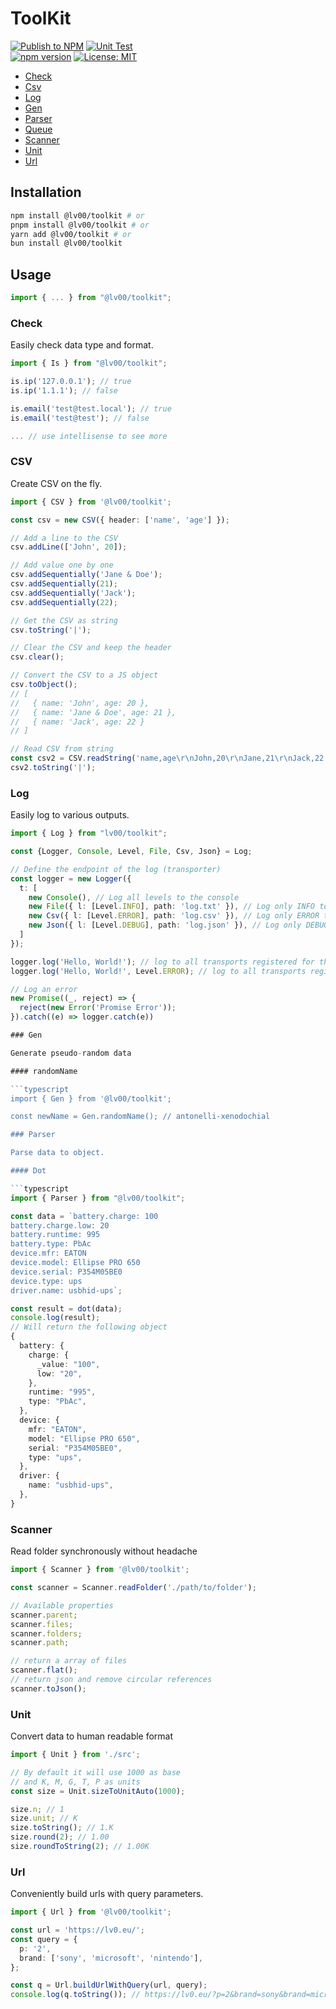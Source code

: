 # ToolKit

[![Publish to NPM](https://github.com/Benoit-Welsch/ToolKitJs/actions/workflows/publish.yml/badge.svg)](https://github.com/Benoit-Welsch/ToolKitJs/actions/workflows/publish.yml)
[![Unit Test](https://github.com/Benoit-Welsch/ToolKitJs/actions/workflows/test.yml/badge.svg)](https://github.com/Benoit-Welsch/ToolKitJs/actions/workflows/test.yml)
<br>
[![npm version](https://badge.fury.io/js/%40lv00%2Ftoolkit.svg)](https://badge.fury.io/js/%40lv00%2Ftoolkit)
[![License: MIT](https://img.shields.io/badge/License-MIT-yellow.svg)](https://opensource.org/licenses/MIT)

- [Check](#check)
- [Csv](#csv)
- [Log](#log)
- [Gen](#gen)
- [Parser](#parser)
- [Queue](#queue)
- [Scanner](#scanner)
- [Unit](#unit)
- [Url](#url)

## Installation

```bash
npm install @lv00/toolkit # or
pnpm install @lv00/toolkit # or
yarn add @lv00/toolkit # or
bun install @lv00/toolkit
```

## Usage

```typescript
import { ... } from "@lv00/toolkit";
```

### Check

Easily check data type and format.

```typescript
import { Is } from "@lv00/toolkit";

is.ip('127.0.0.1'); // true
is.ip('1.1.1'); // false

is.email('test@test.local'); // true
is.email('test@test'); // false

... // use intellisense to see more
```

### CSV

Create CSV on the fly.

```typescript
import { CSV } from '@lv00/toolkit';

const csv = new CSV({ header: ['name', 'age'] });

// Add a line to the CSV
csv.addLine(['John', 20]);

// Add value one by one
csv.addSequentially('Jane & Doe');
csv.addSequentially(21);
csv.addSequentially('Jack');
csv.addSequentially(22);

// Get the CSV as string
csv.toString('|');

// Clear the CSV and keep the header
csv.clear();

// Convert the CSV to a JS object
csv.toObject();
// [
//   { name: 'John', age: 20 },
//   { name: 'Jane & Doe', age: 21 },
//   { name: 'Jack', age: 22 }
// ]

// Read CSV from string
const csv2 = CSV.readString('name,age\r\nJohn,20\r\nJane,21\r\nJack,22', ',');
csv2.toString('|');
```

### Log

Easily log to various outputs.

```typescript
import { Log } from "lv00/toolkit";

const {Logger, Console, Level, File, Csv, Json} = Log;

// Define the endpoint of the log (transporter)
const logger = new Logger({
  t: [
    new Console(), // Log all levels to the console
    new File({ l: [Level.INFO], path: 'log.txt' }), // Log only INFO to a text based file
    new Csv({ l: [Level.ERROR], path: 'log.csv' }), // Log only ERROR to a CSV file
    new Json({ l: [Level.DEBUG], path: 'log.json' }), // Log only DEBUG to a JSON file
  ]
});

logger.log('Hello, World!'); // log to all transports registered for the level INFO
logger.log('Hello, World!', Level.ERROR); // log to all transports registered for the level ERROR

// Log an error
new Promise((_, reject) => {
  reject(new Error('Promise Error'));
}).catch((e) => logger.catch(e)) 

### Gen

Generate pseudo-random data

#### randomName

```typescript
import { Gen } from '@lv00/toolkit';

const newName = Gen.randomName(); // antonelli-xenodochial

### Parser

Parse data to object.

#### Dot

```typescript
import { Parser } from "@lv00/toolkit";

const data = `battery.charge: 100
battery.charge.low: 20
battery.runtime: 995
battery.type: PbAc
device.mfr: EATON
device.model: Ellipse PRO 650
device.serial: P354M05BE0
device.type: ups
driver.name: usbhid-ups`;

const result = dot(data);
console.log(result);
// Will return the following object
{
  battery: {
    charge: {
      _value: "100",
      low: "20",
    },
    runtime: "995",
    type: "PbAc",
  },
  device: {
    mfr: "EATON",
    model: "Ellipse PRO 650",
    serial: "P354M05BE0",
    type: "ups",
  },
  driver: {
    name: "usbhid-ups",
  },
}
```

### Scanner

Read folder synchronously without headache

```typescript
import { Scanner } from '@lv00/toolkit';

const scanner = Scanner.readFolder('./path/to/folder');

// Available properties
scanner.parent;
scanner.files;
scanner.folders;
scanner.path;

// return a array of files
scanner.flat();
// return json and remove circular references
scanner.toJson();
```

### Unit

Convert data to human readable format

```typescript
import { Unit } from './src';

// By default it will use 1000 as base
// and K, M, G, T, P as units
const size = Unit.sizeToUnitAuto(1000);

size.n; // 1
size.unit; // K
size.toString(); // 1.K
size.round(2); // 1.00
size.roundToString(2); // 1.00K
```

### Url

Conveniently build urls with query parameters.

```typescript
import { Url } from '@lv00/toolkit';

const url = 'https://lv0.eu/';
const query = {
  p: '2',
  brand: ['sony', 'microsoft', 'nintendo'],
};

const q = Url.buildUrlWithQuery(url, query);
console.log(q.toString()); // https://lv0.eu/?p=2&brand=sony&brand=microsoft&brand=nintendo'
```
